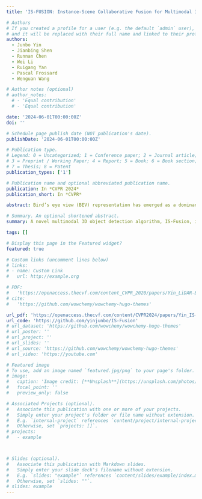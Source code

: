 ```yaml
---
title: 'IS-FUSION: Instance-Scene Collaborative Fusion for Multimodal 3D Object Detection'

# Authors
# If you created a profile for a user (e.g. the default `admin` user), write the username (folder name) here
# and it will be replaced with their full name and linked to their profile.
authors:
  - Junbo Yin
  - Jianbing Shen
  - Runnan Chen
  - Wei Li
  - Ruigang Yan
  - Pascal Frossard
  - Wenguan Wang

# Author notes (optional)
# author_notes:
  # - 'Equal contribution'
  # - 'Equal contribution'

date: '2024-06-01T00:00:00Z'
doi: ''

# Schedule page publish date (NOT publication's date).
publishDate: '2024-06-01T00:00:00Z'

# Publication type.
# Legend: 0 = Uncategorized; 1 = Conference paper; 2 = Journal article;
# 3 = Preprint / Working Paper; 4 = Report; 5 = Book; 6 = Book section;
# 7 = Thesis; 8 = Patent
publication_types: ['1']

# Publication name and optional abbreviated publication name.
publication: In *CVPR 2024*
publication_short: In *CVPR*

abstract: Bird’s eye view (BEV) representation has emerged as a dominant solution for describing 3D space in autonomous driving scenarios. However, objects in the BEV representation typically exhibit small sizes, and the associated point cloud context is inherently sparse, which leads to great challenges for reliable 3D perception. In this paper, we propose IS-F USION, an innovative multimodal fusion framework that jointly captures the Instance- and Scenelevel contextual information. IS-F USION essentially differs from existing approaches that only focus on the BEV scenelevel fusion by explicitly incorporating instance-level multimodal information, thus facilitating the instance-centric tasks like 3D object detection. It comprises a Hierarchical Scene Fusion (HSF) module and an Instance-Guided Fusion (IGF) module. HSF applies Point-to-Grid and Grid-toRegion transformers to capture the multimodal scene context at different granularities. IGF mines instance candidates, explores their relationships, and aggregates the local multimodal context for each instance. These instances then serve as guidance to enhance the scene feature and yield an instance-aware BEV representation. On the challenging nuScenes benchmark, IS-F USION outperforms all the published multimodal works to date.

# Summary. An optional shortened abstract.
summary: A novel multimodal 3D object detection algorithm, IS-Fusion, is presented in this work. It enhances the previous multimodal BEV representation by incorporating instance-level information, which significantly improves detection performance. IS-Fusion achieves the best performance among the published works to date.

tags: []

# Display this page in the Featured widget?
featured: true

# Custom links (uncomment lines below)
# links:
# - name: Custom Link
#   url: http://example.org

# PDF:
#   'https://openaccess.thecvf.com/content_CVPR_2020/papers/Yin_LiDAR-Based_Online_3D_Video_Object_Detection_With_Graph-Based_Message_Passing_CVPR_2020_paper.pdf'
# cite:
#   'https://github.com/wowchemy/wowchemy-hugo-themes'

url_pdf: 'https://openaccess.thecvf.com/content/CVPR2024/papers/Yin_IS-Fusion_Instance-Scene_Collaborative_Fusion_for_Multimodal_3D_Object_Detection_CVPR_2024_paper.pdf'
url_code: 'https://github.com/yinjunbo/IS-Fusion'
# url_dataset: 'https://github.com/wowchemy/wowchemy-hugo-themes'
# url_poster: ''
# url_project: ''
# url_slides: ''
# url_source: 'https://github.com/wowchemy/wowchemy-hugo-themes'
# url_video: 'https://youtube.com'

# Featured image
# To use, add an image named `featured.jpg/png` to your page's folder.
# image:
#   caption: 'Image credit: [**Unsplash**](https://unsplash.com/photos/pLCdAaMFLTE)'
#   focal_point: ''
#   preview_only: false

# Associated Projects (optional).
#   Associate this publication with one or more of your projects.
#   Simply enter your project's folder or file name without extension.
#   E.g. `internal-project` references `content/project/internal-project/index.md`.
#   Otherwise, set `projects: []`.
# projects:
#   - example



# Slides (optional).
#   Associate this publication with Markdown slides.
#   Simply enter your slide deck's filename without extension.
#   E.g. `slides: "example"` references `content/slides/example/index.md`.
#   Otherwise, set `slides: ""`.
# slides: example
---
```


<!-- {{% callout note %}}
Click the _Cite_ button above to demo the feature to enable visitors to import publication metadata into their reference management software.
{{% /callout %}} -->

<!-- {{% callout note %}}
Create your slides in Markdown - click the _Slides_ button to check out the example.
{{% /callout %}} -->

<!-- Supplementary notes can be added here, including [code, math, and images](https://wowchemy.com/docs/writing-markdown-latex/). -->
